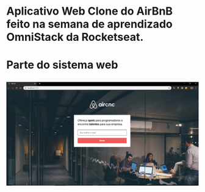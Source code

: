 <h1>Aplicativo Web Clone do AirBnB feito na semana de aprendizado OmniStack da Rocketseat.<h1>
  <p>Parte do sistema web</p>
  <p><b><Desenvolvido em React/b></p>
    <img src="./src/assets/1.png">



